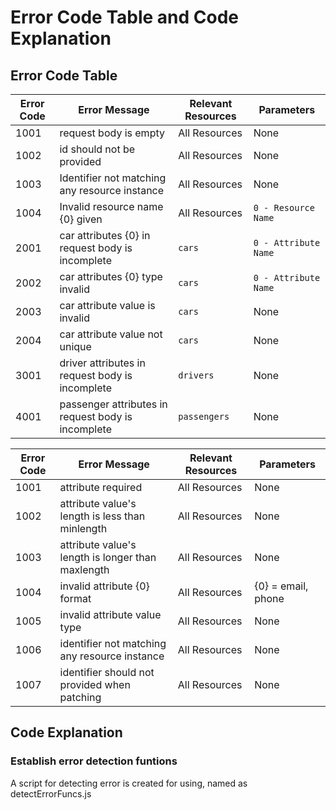 # Error Code Table and Code Explanation

## Error Code Table
Error Code  | Error Message    | Relevant Resources  | Parameters
----------- | ----------|------------ |-----
1001  | request body is empty  | All Resources  | None
1002 | id should not be provided | All Resources | None
1003 | Identifier not matching any resource instance | All Resources | None
1004 | Invalid resource name {0} given | All Resources | `0 - Resource Name`
2001 | car attributes {0} in request body is incomplete | `cars` | `0 - Attribute Name`
2002 | car attributes {0} type invalid | `cars` | `0 - Attribute Name`
2003 | car attribute value is invalid | `cars` | None
2004 | car attribute value not unique | `cars` | None
3001 | driver attributes in request body is incomplete | `drivers` | None
4001 | passenger attributes in request body is incomplete | `passengers` | None

Error Code  | Error Message    | Relevant Resources  | Parameters
----------- | ----------|------------ |-----
1001 | attribute required | All Resources | None
1002 | attribute value's length is less than minlength | All Resources | None
1003 | attribute value's length is longer than maxlength | All Resources | None
1004 | invalid attribute {0} format | All Resources | {0} = email, phone
1005 | invalid attribute value type | All Resources | None
1006 | identifier not matching any resource instance | All Resources | None
1007 | identifier should not provided when patching | All Resources | None


## Code Explanation
### Establish error detection funtions

A script for detecting error is created for using, named as detectErrorFuncs.js
